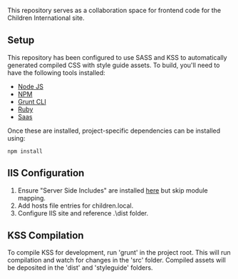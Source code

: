 This repository serves as a collaboration space for frontend code for the 
Children International site.

## Setup

This repository has been configured to use SASS and KSS to automatically generated compiled CSS with 
style guide assets. To build, you'll need to have the following tools installed:

* [Node JS](https://nodejs.org/en/)
* [NPM](https://docs.npmjs.com)
* [Grunt CLI](http://gruntjs.com/getting-started)
* [Ruby](http://rubyinstaller.org/)
* [Saas](http://sass-lang.com/install)

Once these are installed, project-specific dependencies can be installed using:

```
npm install
```

## IIS Configuration

1. Ensure "Server Side Includes" are installed [here](http://tech.mikeal.com/blog1.php/server-side-includes-for-html-in-iis7) but skip module mapping.
2. Add hosts file entries for children.local.
3. Configure IIS site and reference .\dist folder.

## KSS Compilation

To compile KSS for development, run 'grunt' in the project root. This will run compilation and watch for changes in the 'src' folder. Compiled assets will be deposited in the 'dist' and 'styleguide' folders.

